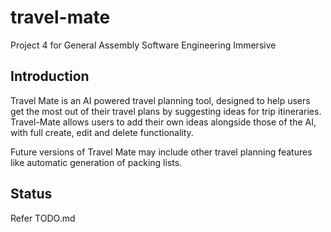 # travel-mate
Project 4 for General Assembly Software Engineering Immersive 

## Introduction
Travel Mate is an AI powered travel planning tool, designed to help users get the most out of their travel plans 
by suggesting ideas for trip itineraries. Travel-Mate allows users to add their own ideas alongside those of the AI, with full create, edit and delete functionality. 

Future versions of Travel Mate may include other travel planning features like automatic generation of packing lists. 

## Status
Refer TODO.md 